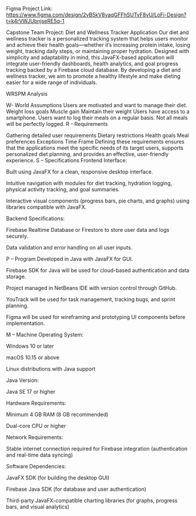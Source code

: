 Figma Project Link: https://www.figma.com/design/2vB5kV8vaqGFFhSUTvF8vU/LoFi-Design?t=k4rVWJUbnjseRE5q-1

Capstone Team Project: Diet and Wellness Tracker Application
Our diet and wellness tracker is a personalized tracking system that helps users monitor and achieve their health goals—whether it’s increasing protein intake, losing weight, tracking daily steps, or maintaining proper hydration. Designed with simplicity and adaptability in mind, this JavaFX-based application will integrate user-friendly dashboards, health analytics, and goal progress tracking backed by a Firebase cloud database. By developing a diet and wellness tracker, we aim to promote a healthy lifestyle and make dieting easier for a wide range of individuals. 


WRSPM Analysis

W- World Assumptions
Users are motivated and want to manage their diet.
Weight loss goals
Muscle gain
Maintain their weight
Users have access to a smartphone.
Users want to log their meals on a regular basis.
Not all meals will be perfectly logged.
R - Requirements 

Gathering detailed user requirements
Dietary restrictions
Health goals
Meal preferences 
Exceptions
Time Frame
Defining these requirements ensures that the applications meet the specific needs of its target users, supports personalized diet planning, and provides an effective, user-friendly experience. 
S – Specifications 
Frontend Interface:


Built using JavaFX for a clean, responsive desktop interface.


Intuitive navigation with modules for diet tracking, hydration logging, physical activity tracking, and goal summaries.


Interactive visual components (progress bars, pie charts, and graphs) using libraries compatible with JavaFX.


Backend Specifications:


Firebase Realtime Database or Firestore to store user data and logs securely.


Data validation and error handling on all user inputs.

P – Program
Developed in Java with JavaFX for GUI.


Firebase SDK for Java will be used for cloud-based authentication and data storage.


Project managed in NetBeans IDE with version control through GitHub.


YouTrack will be used for task management, tracking bugs, and sprint planning.


Figma will be used for wireframing and prototyping UI components before implementation.

M – Machine
Operating System:


Windows 10 or later


macOS 10.15 or above


Linux distributions with Java support


Java Version:


Java SE 17 or higher


Hardware Requirements:


Minimum 4 GB RAM (8 GB recommended)


Dual-core CPU or higher


Network Requirements:


Stable internet connection required for Firebase integration (authentication and real-time data syncing)


Software Dependencies:


JavaFX SDK (for building the desktop GUI)


Firebase Java SDK (for database and user authentication)


Third-party JavaFX-compatible charting libraries (for graphs, progress bars, and visual analytics)



